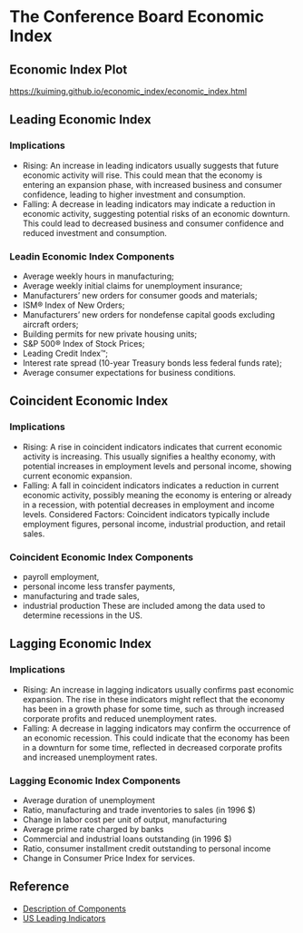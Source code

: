 # The Conference Board Economic Index

## Economic Index Plot
https://kuiming.github.io/economic_index/economic_index.html


## Leading Economic Index

### Implications
- Rising: An increase in leading indicators usually suggests that future economic activity will rise. This could mean that the economy is entering an expansion phase, with increased business and consumer confidence, leading to higher investment and consumption.
- Falling: A decrease in leading indicators may indicate a reduction in economic activity, suggesting potential risks of an economic downturn. This could lead to decreased business and consumer confidence and reduced investment and consumption.

### Leadin Economic Index Components
- Average weekly hours in manufacturing;
- Average weekly initial claims for unemployment insurance; 
- Manufacturers’ new orders for consumer goods and materials; 
- ISM® Index of New Orders; 
- Manufacturers’ new orders for nondefense capital goods excluding aircraft orders;
- Building permits for new private housing units; 
- S&P 500® Index of Stock Prices; 
- Leading Credit Index™; 
- Interest rate spread (10-year Treasury bonds less federal funds rate); 
- Average consumer expectations for business conditions.


## Coincident Economic Index

### Implications
- Rising: A rise in coincident indicators indicates that current economic activity is increasing. This usually signifies a healthy economy, with potential increases in employment levels and personal income, showing current economic expansion.
- Falling: A fall in coincident indicators indicates a reduction in current economic activity, possibly meaning the economy is entering or already in a recession, with potential decreases in employment and income levels.
Considered Factors: Coincident indicators typically include employment figures, personal income, industrial production, and retail sales.

###  Coincident Economic Index Components
- payroll employment, 
- personal income less transfer payments, 
- manufacturing and trade sales, 
- industrial production
These are included among the data used to determine recessions in the US.

## Lagging Economic Index

### Implications
- Rising: An increase in lagging indicators usually confirms past economic expansion. The rise in these indicators might reflect that the economy has been in a growth phase for some time, such as through increased corporate profits and reduced unemployment rates.
- Falling: A decrease in lagging indicators may confirm the occurrence of an economic recession. This could indicate that the economy has been in a downturn for some time, reflected in decreased corporate profits and increased unemployment rates.

### Lagging Economic Index Components
- Average duration of unemployment
- Ratio, manufacturing and trade inventories to sales (in 1996 $)
- Change in labor cost per unit of output, manufacturing
- Average prime rate charged by banks
- Commercial and industrial loans outstanding (in 1996 $)
- Ratio, consumer installment credit outstanding to personal income
- Change in Consumer Price Index for services.



## Reference

- [Description of Components](https://www.conference-board.org/data/bci/index.cfm?id=2160)
- [US Leading Indicators](https://www.conference-board.org/topics/us-leading-indicators)